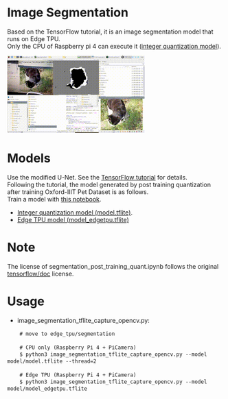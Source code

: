 # Image Segmentation

Based on the TensorFlow tutorial, it is an image segmentation model that runs on Edge TPU.<br>
Only the CPU of Raspberry pi 4 can execute it ([integer quantization model](https://www.tensorflow.org/lite/performance/post_training_integer_quant)).

![Image](g3doc/segmentation.gif)

# Models
Use the modified U-Net. See the [TensorFlow tutorial](https://github.com/tensorflow/docs/blob/master/site/en/tutorials/images/segmentation.ipynb) for details.<br>
Following the tutorial, the model generated by post training quantization after training Oxford-IIIT Pet Dataset is as follows.<br>
Train a model with [this notebook](segmentation_post_training_quant.ipynb).
- [Integer quantization model (model.tflite)](model).
- [Edge TPU model (model_edgetpu.tflite)](model)

# Note
The license of segmentation_post_training_quant.ipynb follows the original [tensorflow/doc](https://github.com/tensorflow/docs/blob/master/LICENSE) license.

# Usage
- image_segmentation_tflite_capture_opencv.py:<br>
``` 
    # move to edge_tpu/segmentation

    # CPU only (Raspberry Pi 4 + PiCamera)
    $ python3 image_segmentation_tflite_capture_opencv.py --model model/model.tflite --thread=2

    # Edge TPU (Raspberry Pi 4 + PiCamera)
    $ python3 image_segmentation_tflite_capture_opencv.py --model model/model_edgetpu.tflite
```